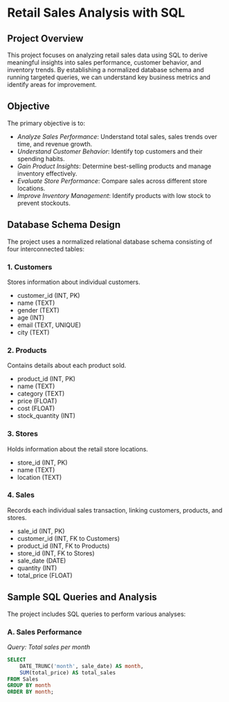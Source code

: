 # Retail Sales Analysis with SQL

## Project Overview

This project focuses on analyzing retail sales data using SQL to derive meaningful insights into sales performance, customer behavior, and inventory trends. By establishing a normalized database schema and running targeted queries, we can understand key business metrics and identify areas for improvement.

## Objective

The primary objective is to:
* *Analyze Sales Performance*: Understand total sales, sales trends over time, and revenue growth.
* *Understand Customer Behavior*: Identify top customers and their spending habits.
* *Gain Product Insights*: Determine best-selling products and manage inventory effectively.
* *Evaluate Store Performance*: Compare sales across different store locations.
* *Improve Inventory Management*: Identify products with low stock to prevent stockouts.

## Database Schema Design

The project uses a normalized relational database schema consisting of four interconnected tables:

### 1. Customers
Stores information about individual customers.
* customer_id (INT, PK)
* name (TEXT)
* gender (TEXT)
* age (INT)
* email (TEXT, UNIQUE)
* city (TEXT)

### 2. Products
Contains details about each product sold.
* product_id (INT, PK)
* name (TEXT)
* category (TEXT)
* price (FLOAT)
* cost (FLOAT)
* stock_quantity (INT)

### 3. Stores
Holds information about the retail store locations.
* store_id (INT, PK)
* name (TEXT)
* location (TEXT)

### 4. Sales
Records each individual sales transaction, linking customers, products, and stores.
* sale_id (INT, PK)
* customer_id (INT, FK to Customers)
* product_id (INT, FK to Products)
* store_id (INT, FK to Stores)
* sale_date (DATE)
* quantity (INT)
* total_price (FLOAT)

## Sample SQL Queries and Analysis

The project includes SQL queries to perform various analyses:

### A. Sales Performance
*Query: Total sales per month*
```sql
SELECT
    DATE_TRUNC('month', sale_date) AS month,
    SUM(total_price) AS total_sales
FROM Sales
GROUP BY month
ORDER BY month;

